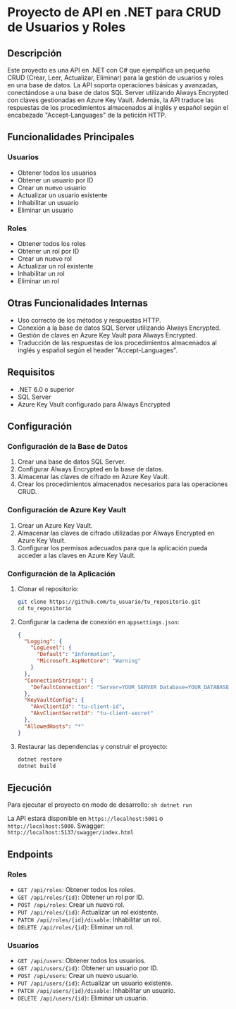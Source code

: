 # Proyecto de API en .NET para CRUD de Usuarios y Roles

## Descripción

Este proyecto es una API en .NET con C# que ejemplifica un pequeño CRUD (Crear, Leer, Actualizar, Eliminar) para la gestión de usuarios y roles en una base de datos. La API soporta operaciones básicas y avanzadas, conectándose a una base de datos SQL Server utilizando Always Encrypted con claves gestionadas en Azure Key Vault. Además, la API traduce las respuestas de los procedimientos almacenados al inglés y español según el encabezado "Accept-Languages" de la petición HTTP.

## Funcionalidades Principales

### Usuarios

- Obtener todos los usuarios
- Obtener un usuario por ID
- Crear un nuevo usuario
- Actualizar un usuario existente
- Inhabilitar un usuario
- Eliminar un usuario

### Roles

- Obtener todos los roles
- Obtener un rol por ID
- Crear un nuevo rol
- Actualizar un rol existente
- Inhabilitar un rol
- Eliminar un rol

## Otras Funcionalidades Internas

- Uso correcto de los métodos y respuestas HTTP.
- Conexión a la base de datos SQL Server utilizando Always Encrypted.
- Gestión de claves en Azure Key Vault para Always Encrypted.
- Traducción de las respuestas de los procedimientos almacenados al inglés y español según el header "Accept-Languages".

## Requisitos

- .NET 6.0 o superior
- SQL Server
- Azure Key Vault configurado para Always Encrypted

## Configuración

### Configuración de la Base de Datos

1. Crear una base de datos SQL Server.
2. Configurar Always Encrypted en la base de datos.
3. Almacenar las claves de cifrado en Azure Key Vault.
4. Crear los procedimientos almacenados necesarios para las operaciones CRUD.

### Configuración de Azure Key Vault

1. Crear un Azure Key Vault.
2. Almacenar las claves de cifrado utilizadas por Always Encrypted en Azure Key Vault.
3. Configurar los permisos adecuados para que la aplicación pueda acceder a las claves en Azure Key Vault.

### Configuración de la Aplicación

1. Clonar el repositorio:

   ```sh
   git clone https://github.com/tu_usuario/tu_repositorio.git
   cd tu_repositorio
   ```

2. Configurar la cadena de conexión en `appsettings.json`:

   ```json
   {
     "Logging": {
       "LogLevel": {
         "Default": "Information",
         "Microsoft.AspNetCore": "Warning"
       }
     },
     "ConnectionStrings": {
       "DefaultConnection": "Server=YOUR_SERVER Database=YOUR_DATABASE;User Id=YOUR_USER;Password=YOUR_PASSWORD;TrustServerCertificate=True;Column Encryption Setting = Enabled;"
     },
     "KeyVaultConfig": {
       "AkvClientId": "tu-client-id",
       "AkvClientSecretId": "tu-client-secret"
     },
     "AllowedHosts": "*"
   }
   ```

3. Restaurar las dependencias y construir el proyecto:
   ```sh
   dotnet restore
   dotnet build
   ```

## Ejecución

Para ejecutar el proyecto en modo de desarrollo: `sh dotnet run`

La API estará disponible en `https://localhost:5001` o `http://localhost:5000`.
Swagger: `http://localhost:5137/swagger/index.html`

## Endpoints

### Roles

- `GET /api/roles`: Obtener todos los roles.
- `GET /api/roles/{id}`: Obtener un rol por ID.
- `POST /api/roles`: Crear un nuevo rol.
- `PUT /api/roles/{id}`: Actualizar un rol existente.
- `PATCH /api/roles/{id}/disable`: Inhabilitar un rol.
- `DELETE /api/roles/{id}`: Eliminar un rol.

### Usuarios

- `GET /api/users`: Obtener todos los usuarios.
- `GET /api/users/{id}`: Obtener un usuario por ID.
- `POST /api/users`: Crear un nuevo usuario.
- `PUT /api/users/{id}`: Actualizar un usuario existente.
- `PATCH /api/users/{id}/disable`: Inhabilitar un usuario.
- `DELETE /api/users/{id}`: Eliminar un usuario.
